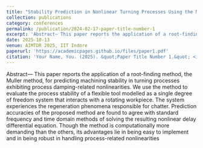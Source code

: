 ```yaml
---
title: "Stability Prediction in Nonlinear Turning Processes Using the Muller Algorithm"
collection: publications
category: conferences
permalink: /publication/2024-02-17-paper-title-number-1
excerpt: 'Abstract— This paper reports the application of a root-finding method, the Muller method, for predicting machining stability in turning processes exhibiting process damping-related nonlinearities. We use the method to evaluate the process stability of a flexible tool modelled as a single degree of freedom system that interacts with a rotating workpiece. The system experiences the regeneration phenomena responsible for chatter. Prediction accuracies of the proposed method are found to agree with standard frequency and time domain methods of solving the resulting nonlinear delay differential equation. Though the method is computationally more demanding than the others, its advantages lie in being easy to implement and in being robust in handling process-related nonlinearities.'
date: 2025-10-13
venue: AIMTDR 2025, IIT Indore
paperurl: 'https://academicpages.github.io/files/paper1.pdf'
citation: 'Your Name, You. (2025). &quot;Paper Title Number 1.&quot; <i>GitHub Journal of Bugs</i>. 1(3).'
---
```


Abstract— This paper reports the application of a root-finding method, the Muller method, for predicting machining stability in turning processes exhibiting process damping-related nonlinearities. We use the method to evaluate the process stability of a flexible tool modelled as a single degree of freedom system that interacts with a rotating workpiece. The system experiences the regeneration phenomena responsible for chatter. Prediction accuracies of the proposed method are found to agree with standard frequency and time domain methods of solving the resulting nonlinear delay differential equation. Though the method is computationally more demanding than the others, its advantages lie in being easy to implement and in being robust in handling process-related nonlinearities
